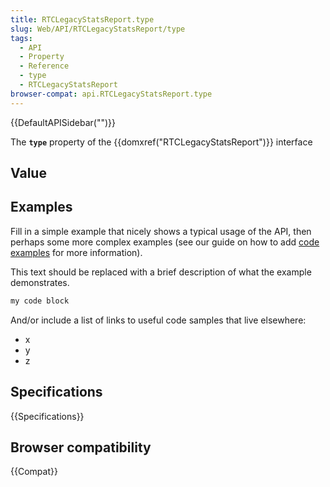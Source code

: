 ```yaml
---
title: RTCLegacyStatsReport.type
slug: Web/API/RTCLegacyStatsReport/type
tags:
  - API
  - Property
  - Reference
  - type
  - RTCLegacyStatsReport
browser-compat: api.RTCLegacyStatsReport.type
---
```

{{DefaultAPISidebar("")}}

The **`type`** property of the {{domxref("RTCLegacyStatsReport")}} interface 

## Value



## Examples

Fill in a simple example that nicely shows a typical usage of the API, then perhaps some more complex examples (see our guide on how to add [code examples](/en-US/docs/MDN/Contribute/Structures/Code_examples) for more information).

This text should be replaced with a brief description of what the example demonstrates.

```js
my code block
```

And/or include a list of links to useful code samples that live elsewhere:

*   x
*   y
*   z

## Specifications

{{Specifications}}

## Browser compatibility

{{Compat}}


